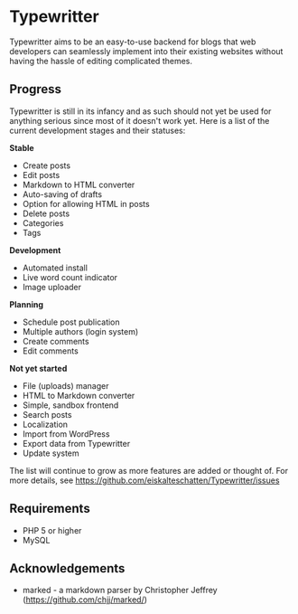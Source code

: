 Typewritter
===========

Typewritter aims to be an easy-to-use backend for blogs that web developers can seamlessly implement into their existing websites without having the hassle of editing complicated themes.


Progress
------------

Typewritter is still in its infancy and as such should not yet be used for anything serious since most of it doesn't work yet. Here is a list of the current development stages and their statuses:

**Stable**
- Create posts
- Edit posts
- Markdown to HTML converter
- Auto-saving of drafts
- Option for allowing HTML in posts
- Delete posts
- Categories
- Tags

**Development**
- Automated install
- Live word count indicator
- Image uploader

**Planning**
- Schedule post publication
- Multiple authors (login system)
- Create comments
- Edit comments

**Not yet started**
- File (uploads) manager
- HTML to Markdown converter
- Simple, sandbox frontend
- Search posts
- Localization
- Import from WordPress
- Export data from Typewritter
- Update system

The list will continue to grow as more features are added or thought of. For more details, see https://github.com/eiskalteschatten/Typewritter/issues

Requirements
------------

- PHP 5 or higher
- MySQL

Acknowledgements
------------

- marked - a markdown parser by Christopher Jeffrey (https://github.com/chjj/marked/)
